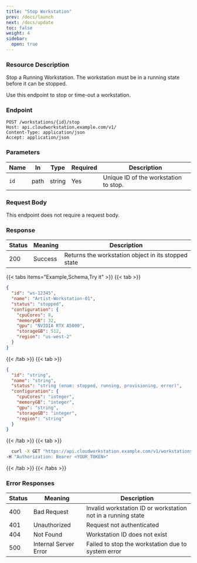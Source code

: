 ```yaml
---
title: "Stop Workstation"
prev: /docs/launch
next: /docs/update
toc: false
weight: 4
sidebar:
  open: true
---
```

### Resource Description
Stop a Running Workstation. The workstation must be in a running state before it can be stopped.

Use this endpoint to stop or time-out a workstation.

### Endpoint
```properties
POST /workstations/{id}/stop
Host: api.cloudworkstation.example.com/v1/
Content-Type: application/json
Accept: application/json
```
### Parameters
| Name | In   | Type   | Required | Description                             |
| ---- | ---- | ------ | -------- | --------------------------------------- |
| `id` | path | string | Yes      | Unique ID of the workstation to stop. |

### Request Body
This endpoint does not require a request body.

### Response
| Status | Meaning               | Description                                      |
|--------|-----------------------|--------------------------------------------------|
| 200    | Success               | Returns the workstation object in its stopped state |

{{< tabs items="Example,Schema,Try it" >}}
  {{< tab >}}
```json
{
  "id": "ws-12345",
  "name": "Artist-Workstation-01",
  "status": "stopped",
  "configuration": {
    "cpuCores": 8,
    "memoryGB": 32,
    "gpu": "NVIDIA RTX A5000",
    "storageGB": 512,
    "region": "us-west-2"
  }
}
```
  {{< /tab >}}
  {{< tab >}}
```json
{
  "id": "string",
  "name": "string",
  "status": "string (enum: stopped, running, provisioning, error)",
  "configuration": {
    "cpuCores": "integer",
    "memoryGB": "integer",
    "gpu": "string",
    "storageGB": "integer",
    "region": "string"
  }
}
```
  {{< /tab >}}
  {{< tab >}}
  ```bash
    curl -X GET "https://api.cloudworkstation.example.com/v1/workstations/ws-12345/stop" \
-H "Authorization: Bearer <YOUR_TOKEN>"
  ```
  {{< /tab >}}
{{< /tabs >}}


### Error Responses
| Status | Meaning               | Description                                      |
|--------|-----------------------|--------------------------------------------------|
| 400    | Bad Request           | Invalid workstation ID or workstation not in a running state |
| 401    | Unauthorized          | Request not authenticated |
| 404    | Not Found             | Workstation ID does not exist |
| 500    | Internal Server Error | Failed to stop the workstation due to system error |
